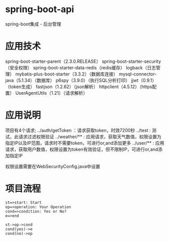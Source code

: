 # spring-boot-api
spring-boot集成 - 后台管理

# 应用技术
spring-boot-starter-parent（2.3.0.RELEASE）
spring-boot-starter-security（安全权限）
spring-boot-starter-data-redis（redis缓存）
logback（日志管理）
mybatis-plus-boot-starter（3.3.2）（数据库连接）
mysql-connector-java（5.1.34）（数据库）
p6spy（3.9.0）（执行SQL分析打印）
jjwt（0.9.1）（token生成）
fastjson（1.2.62）（json解析）
httpclient（4.5.12）（https配置）
UserAgentUtils（1.21）（请求解析）

# 应用说明
项目有4个请求;
../auth/getToken ：请求获取token，时效7200秒
../test : 测试，此请求过滤权限验证
../weather/** : 应用请求，获取天气数值，权限设置为指定IP以及IP范围，请求时不需要token，可进行or,and添加更多
../user/** : 应用请求，获取用户数值，权限设置为token有效验证，但不限制IP，可进行or,and添加指定IP

权限设置需要在WebSecurityConfig.java中设置

# 项目流程
```flow
st=>start: Start
op=>operation: Your Operation
cond=>condition: Yes or No?
e=>end

st->op->cond
cond(yes)->e
cond(no)->op
```
